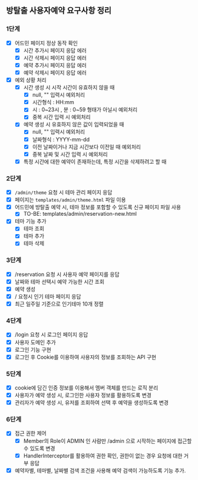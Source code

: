## 방탈출 사용자예약 요구사항 정리

### 1단계

- [x] 어드민 페이지 정상 동작 확인
  - [x] 시간 추가시 페이지 응답 에러
  - [x] 시간 삭제시 페이지 응답 에러
  - [x] 예약 추가시 페이지 응답 에러
  - [x] 예약 삭제시 페이지 응답 에러
- [x] 예외 상황 처리
  - [x] 시간 생성 시 시작 시간이 유효하지 않을 때
    - [x] null, "" 입력시 예외처리
    - [x] 시간형식 : HH:mm 
    - [x] 시 : 0~23시 , 분 : 0~59 형태가 아닐시 예외처리
    - [x] 중복 시간 입력 시 예외처리
  - [x] 예약 생성 시 유효하지 않은 값이 입력되었을 때
    - [x] null, "" 입력시 예외처리
    - [x] 날짜형식 : YYYY-mm-dd
    - [x] 이전 날짜이거나 지금 시간보다 이전일 때 예외처리
    - [x] 중복 날짜 및 시간 입력 시 예외처리
  - [x] 특정 시간에 대한 예약이 존재하는데, 특정 시간을 삭제하려고 할 때

### 2단계
 - [x] `/admin/theme` 요청 시 테마 관리 페이지 응답
  - [x] 페이지는 `templates/admin/theme.html` 파일 이용
 - [x] 어드민에 방탈출 예약 시, 테마 정보를 포함할 수 있도록 신규 페이지 파일 사용
   - [x] TO-BE: templates/admin/reservation-new.html
 - [x] 테마 기능 추가
   - [x] 테마 조회
   - [x] 테마 추가
   - [x] 테마 삭제

### 3단계
- [x] /reservation 요청 시 사용자 예약 페이지를 응답
- [x] 날짜와 테마 선택시 예약 가능한 시간 조회
- [x] 예약 생성
- [x] / 요청시 인기 테마 페이지 응답
- [x] 최근 일주일 기준으로 인기테마 10개 정렬

### 4단계
- [x] /login 요청 시 로그인 페이지 응답
- [x] 사용자 도메인 추가
- [x] 로그인 기능 구현
- [x] 로그인 후 Cookie를 이용하여 사용자의 정보를 조회하는 API 구현

### 5단계
- [x] cookie에 담긴 인증 정보를 이용해서 멤버 객체를 만드는 로직 분리
- [x] 사용자가 예약 생성 시, 로그인한 사용자 정보를 활용하도록 변경
- [x] 관리자가 예약 생성 시, 유저를 조회하여 선택 후 예약을 생성하도록 변경

### 6단계
- [x] 접근 권한 제어
  - [x] Member의 Role이 ADMIN 인 사람만 /admin 으로 시작하는 페이지에 접근할 수 있도록 변경
  - [x] HandlerInterceptor를 활용하여 권한 확인, 권한이 없는 경우 요청에 대한 거부 응답
- [x] 예약자별, 테마별, 날짜별 검색 조건을 사용해 예약 검색이 가능하도록 기능 추가.
